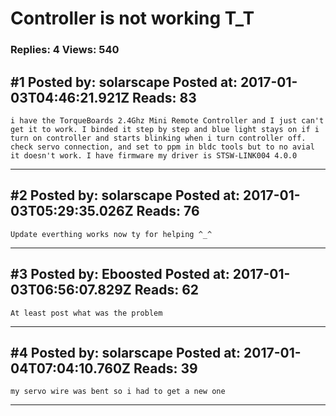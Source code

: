 # Controller is not working T_T

### Replies: 4 Views: 540

## \#1 Posted by: solarscape Posted at: 2017-01-03T04:46:21.921Z Reads: 83

```
i have the TorqueBoards 2.4Ghz Mini Remote Controller and I just can't get it to work. I binded it step by step and blue light stays on if i turn on controller and starts blinking when i turn controller off. check servo connection, and set to ppm in bldc tools but to no avial it doesn't work. I have firmware my driver is STSW-LINK004 4.0.0
```

---
## \#2 Posted by: solarscape Posted at: 2017-01-03T05:29:35.026Z Reads: 76

```
Update everthing works now ty for helping ^_^
```

---
## \#3 Posted by: Eboosted Posted at: 2017-01-03T06:56:07.829Z Reads: 62

```
At least post what was the problem
```

---
## \#4 Posted by: solarscape Posted at: 2017-01-04T07:04:10.760Z Reads: 39

```
my servo wire was bent so i had to get a new one
```

---
